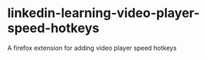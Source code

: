 # linkedin-learning-video-player-speed-hotkeys
A firefox extension for adding video player speed hotkeys
